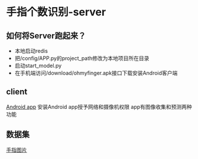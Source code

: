 # 手指个数识别-server

## 如何将Server跑起来？
- 本地启动redis
- 把/config/APP.py的project_path修改为本地项目所在目录
- 启动start_model.py
- 在手机端访问/download/ohmyfinger.apk接口下载安装Android客户端

## client
[Android app](https://github.com/square-knight/OhMyFinger)
安装Android app授予网络和摄像机权限
app有图像收集和预测两种功能

## 数据集
[手指图片](https://github.com/square-knight/finger_train_set)
